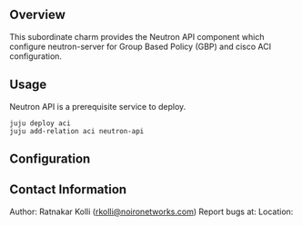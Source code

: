 Overview
--------

This subordinate charm provides the Neutron API component which configure neutron-server for Group Based Policy (GBP) and cisco ACI configuration.


Usage
-----

Neutron API is a prerequisite service to deploy.

    juju deploy aci
    juju add-relation aci neutron-api

Configuration
-------------

Contact Information
-------------------

Author: Ratnakar Kolli (rkolli@noironetworks.com)
Report bugs at: 
Location: 


